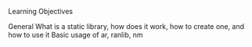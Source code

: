 Learning Objectives

General
What is a static library, how does it work, how to create one, and how to use it
Basic usage of ar, ranlib, nm
